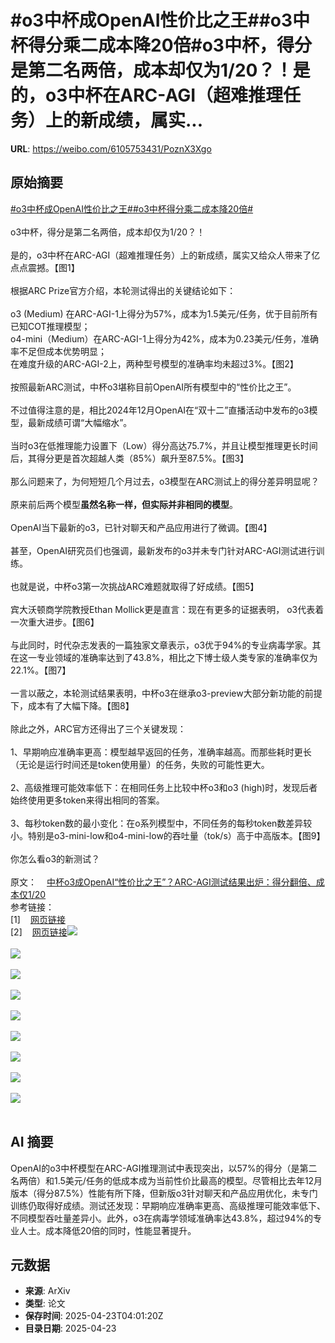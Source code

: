 # #o3中杯成OpenAI性价比之王##o3中杯得分乘二成本降20倍#o3中杯，得分是第二名两倍，成本却仅为1/20？！是的，o3中杯在ARC-AGI（超难推理任务）上的新成绩，属实...

**URL**: https://weibo.com/6105753431/PoznX3Xgo

## 原始摘要

<a href="https://m.weibo.cn/search?containerid=231522type%3D1%26t%3D10%26q%3D%23o3%E4%B8%AD%E6%9D%AF%E6%88%90OpenAI%E6%80%A7%E4%BB%B7%E6%AF%94%E4%B9%8B%E7%8E%8B%23&amp;extparam=%23o3%E4%B8%AD%E6%9D%AF%E6%88%90OpenAI%E6%80%A7%E4%BB%B7%E6%AF%94%E4%B9%8B%E7%8E%8B%23" data-hide=""><span class="surl-text">#o3中杯成OpenAI性价比之王#</span></a><a href="https://m.weibo.cn/search?containerid=231522type%3D1%26t%3D10%26q%3D%23o3%E4%B8%AD%E6%9D%AF%E5%BE%97%E5%88%86%E4%B9%98%E4%BA%8C%E6%88%90%E6%9C%AC%E9%99%8D20%E5%80%8D%23&amp;extparam=%23o3%E4%B8%AD%E6%9D%AF%E5%BE%97%E5%88%86%E4%B9%98%E4%BA%8C%E6%88%90%E6%9C%AC%E9%99%8D20%E5%80%8D%23" data-hide=""><span class="surl-text">#o3中杯得分乘二成本降20倍#</span></a><br><br>o3中杯，得分是第二名两倍，成本却仅为1/20？！<br><br>是的，o3中杯在ARC-AGI（超难推理任务）上的新成绩，属实又给众人带来了亿点点震撼。【图1】<br><br>根据ARC Prize官方介绍，本轮测试得出的关键结论如下：<br><br>o3 (Medium) 在ARC-AGI-1上得分为57%，成本为1.5美元/任务，优于目前所有已知COT推理模型；  <br>o4-mini（Medium）在ARC-AGI-1上得分为42%，成本为0.23美元/任务，准确率不足但成本优势明显；  <br>在难度升级的ARC-AGI-2上，两种型号模型的准确率均未超过3%。【图2】<br><br>按照最新ARC测试，中杯o3堪称目前OpenAI所有模型中的“性价比之王”。<br><br>不过值得注意的是，相比2024年12月OpenAI在“双十二”直播活动中发布的o3模型，最新成绩可谓“大幅缩水”。<br><br>当时o3在低推理能力设置下（Low）得分高达75.7%，并且让模型推理更长时间后，其得分更是首次超越人类（85%）飙升至87.5%。【图3】<br><br>那么问题来了，为何短短几个月过去，o3模型在ARC测试上的得分差异明显呢？<br><br>原来前后两个模型**虽然名称一样，但实际并非相同的模型**。<br><br>OpenAI当下最新的o3，已针对聊天和产品应用进行了微调。【图4】<br><br>甚至，OpenAI研究员们也强调，最新发布的o3并未专门针对ARC-AGI测试进行训练。<br><br>也就是说，中杯o3第一次挑战ARC难题就取得了好成绩。【图5】<br><br>宾大沃顿商学院教授Ethan Mollick更是直言：现在有更多的证据表明， o3代表着一次重大进步。【图6】<br><br>与此同时，时代杂志发表的一篇独家文章表示，o3优于94%的专业病毒学家。其在这一专业领域的准确率达到了43.8%，相比之下博士级人类专家的准确率仅为22.1%。【图7】<br><br>一言以蔽之，本轮测试结果表明，中杯o3在继承o3-preview大部分新功能的前提下，成本有了大幅下降。【图8】<br><br>除此之外，ARC官方还得出了三个关键发现：<br><br>1、早期响应准确率更高：模型越早返回的任务，准确率越高。而那些耗时更长（无论是运行时间还是token使用量）的任务，失败的可能性更大。<br><br>2、高级推理可能效率低下：在相同任务上比较中杯o3和o3 (high)时，发现后者始终使用更多token来得出相同的答案。<br><br>3、每秒token数的最小变化：在o系列模型中，不同任务的每秒token数差异较小。特别是o3-mini-low和o4-mini-low的吞吐量（tok/s）高于中高版本。【图9】<br><br>你怎么看o3的新测试？<br><br>原文：<a href="https://weibo.cn/sinaurl?u=https%3A%2F%2Fmp.weixin.qq.com%2Fs%2FjbeuyGcuyw-ie-Y_VEipHA" data-hide=""><span class="url-icon"><img style="width: 1rem;height: 1rem" src="https://h5.sinaimg.cn/upload/2015/09/25/3/timeline_card_small_web_default.png" referrerpolicy="no-referrer"></span><span class="surl-text">中杯o3成OpenAI“性价比之王”？ARC-AGI测试结果出炉：得分翻倍、成本仅1/20</span></a>  <br>参考链接：<br>[1]<a href="https://weibo.cn/sinaurl?u=https%3A%2F%2Farcprize.org%2Fblog%2Fanalyzing-o3-with-arc-agi" data-hide=""><span class="url-icon"><img style="width: 1rem;height: 1rem" src="https://h5.sinaimg.cn/upload/2015/09/25/3/timeline_card_small_web_default.png" referrerpolicy="no-referrer"></span><span class="surl-text">网页链接</span></a>  <br>[2]<a href="https://weibo.cn/sinaurl?u=https%3A%2F%2Farcprize.org%2Fblog%2Fr1-zero-r1-results-analysis" data-hide=""><span class="url-icon"><img style="width: 1rem;height: 1rem" src="https://h5.sinaimg.cn/upload/2015/09/25/3/timeline_card_small_web_default.png" referrerpolicy="no-referrer"></span><span class="surl-text">网页链接</span></a><img style="" src="https://tvax2.sinaimg.cn/large/006Fd7o3gy1i0qkyyt2y4j30uh0k0wit.jpg" referrerpolicy="no-referrer"><br><br><img style="" src="https://tvax3.sinaimg.cn/large/006Fd7o3gy1i0qkyzpei5j30zk0eqmzl.jpg" referrerpolicy="no-referrer"><br><br><img style="" src="https://tvax1.sinaimg.cn/large/006Fd7o3gy1i0qkyyu9l0j30zk0hyn1a.jpg" referrerpolicy="no-referrer"><br><br><img style="" src="https://tvax2.sinaimg.cn/large/006Fd7o3gy1i0qkywhhn1j30zk02mwf1.jpg" referrerpolicy="no-referrer"><br><br><img style="" src="https://tvax1.sinaimg.cn/large/006Fd7o3gy1i0qkyyqhigj30zk09jdlg.jpg" referrerpolicy="no-referrer"><br><br><img style="" src="https://tvax3.sinaimg.cn/large/006Fd7o3gy1i0qkyyjg6lj30k00po7ax.jpg" referrerpolicy="no-referrer"><br><br><img style="" src="https://tvax3.sinaimg.cn/large/006Fd7o3gy1i0qkyyofyfj30p40k0jyl.jpg" referrerpolicy="no-referrer"><br><br><img style="" src="https://tvax2.sinaimg.cn/large/006Fd7o3gy1i0qkyyh6nyj30k00ln49y.jpg" referrerpolicy="no-referrer"><br><br><img style="" src="https://tvax2.sinaimg.cn/large/006Fd7o3gy1i0qkyy3hqxj30zk09z762.jpg" referrerpolicy="no-referrer"><br><br>

## AI 摘要

OpenAI的o3中杯模型在ARC-AGI推理测试中表现突出，以57%的得分（是第二名两倍）和1.5美元/任务的低成本成为当前性价比最高的模型。尽管相比去年12月版本（得分87.5%）性能有所下降，但新版o3针对聊天和产品应用优化，未专门训练仍取得好成绩。测试还发现：早期响应准确率更高、高级推理可能效率低下、不同模型吞吐量差异小。此外，o3在病毒学领域准确率达43.8%，超过94%的专业人士。成本降低20倍的同时，性能显著提升。

## 元数据

- **来源**: ArXiv
- **类型**: 论文
- **保存时间**: 2025-04-23T04:01:20Z
- **目录日期**: 2025-04-23
